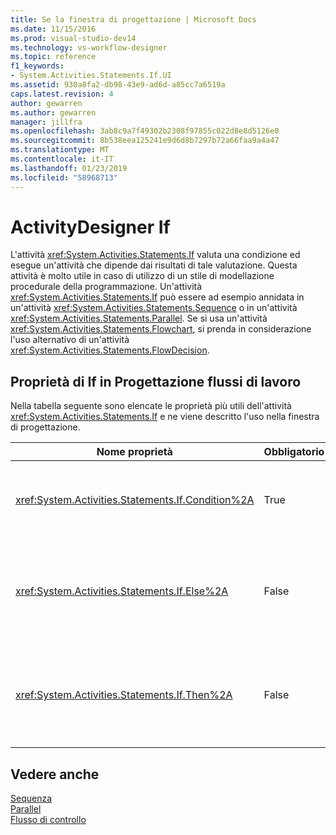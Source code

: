 ```yaml
---
title: Se la finestra di progettazione | Microsoft Docs
ms.date: 11/15/2016
ms.prod: visual-studio-dev14
ms.technology: vs-workflow-designer
ms.topic: reference
f1_keywords:
- System.Activities.Statements.If.UI
ms.assetid: 930a8fa2-db98-43e9-ad6d-a85cc7a6519a
caps.latest.revision: 4
author: gewarren
ms.author: gewarren
manager: jillfra
ms.openlocfilehash: 3ab8c9a7f49302b2308f97855c022d8e8d5126e0
ms.sourcegitcommit: 8b538eea125241e9d6d8b7297b72a66faa9a4a47
ms.translationtype: MT
ms.contentlocale: it-IT
ms.lasthandoff: 01/23/2019
ms.locfileid: "58968713"
---
```

# <a name="if-activity-designer"></a>ActivityDesigner If
L'attività <xref:System.Activities.Statements.If> valuta una condizione ed esegue un'attività che dipende dai risultati di tale valutazione. Questa attività è molto utile in caso di utilizzo di un stile di modellazione procedurale della programmazione. Un'attività <xref:System.Activities.Statements.If> può essere ad esempio annidata in un'attività <xref:System.Activities.Statements.Sequence> o in un'attività <xref:System.Activities.Statements.Parallel>. Se si usa un'attività <xref:System.Activities.Statements.Flowchart>, si prenda in considerazione l'uso alternativo di un'attività <xref:System.Activities.Statements.FlowDecision>.  
  
## <a name="if-properties-in-the-workflow-designer"></a>Proprietà di If in Progettazione flussi di lavoro  
 Nella tabella seguente sono elencate le proprietà più utili dell'attività <xref:System.Activities.Statements.If> e ne viene descritto l'uso nella finestra di progettazione.  
  
|Nome proprietà|Obbligatorio|Utilizzo|  
|-------------------|--------------|-----------|  
|<xref:System.Activities.Statements.If.Condition%2A>|True|La condizione che determina l'attività figlio da eseguire. Per impostare il <xref:System.Activities.Statements.If.Condition%2A>, digitare un [!INCLUDE[vbprvb](../includes/vbprvb-md.md)] espressione nel **condizione** nella casella il **se** attività della finestra di progettazione o nella griglia delle proprietà.|  
|<xref:System.Activities.Statements.If.Else%2A>|False|L'attività da eseguire se il <xref:System.Activities.Statements.If.Condition%2A> viene **false**. Per aggiungere un'attività che viene eseguita dal <xref:System.Activities.Statements.If.Else%2A> creare un ramo, rilasciarla dal **della casella degli strumenti** nel **Else** casella il **se** ActivityDesigner con testo di suggerimento " Rilascia attività qui".|  
|<xref:System.Activities.Statements.If.Then%2A>|False|L'attività da eseguire se il <xref:System.Activities.Statements.If.Condition%2A> viene **true**. Per aggiungere un'attività che viene eseguita dal <xref:System.Activities.Statements.If.Then%2A> creare un ramo, rilasciarla dal **della casella degli strumenti** nel **quindi** casella il **se** ActivityDesigner con testo di suggerimento " Rilascia attività qui".|  
  
## <a name="see-also"></a>Vedere anche  
 [Sequenza](../workflow-designer/sequence-activity-designer.md)   
 [Parallel](../workflow-designer/parallel-activity-designer.md)   
 [Flusso di controllo](../workflow-designer/control-flow-activity-designers.md)